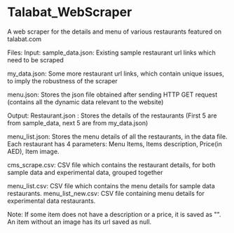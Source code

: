 # Talabat_WebScraper
A web scraper for the details and menu of various restaurants featured on talabat.com

Files: 
Input:
sample_data.json: Existing sample restaurant url links which need to be scraped 

my_data.json: Some more restaurant url links, which contain unique issues, to imply the robustness of the scraper

menu.json: Stores the json file obtained after sending HTTP GET request (contains all the dynamic data relevant to the website)

Output:
Restaurant.json : Stores the details of the restaurants (First 5 are from sample_data, next 5 are from my_data.json)

menu_list.json: Stores the menu details of all the restaurants, in the data file. Each restaurant has 4 parameters: Menu Items, Items description, Price(in AED), Item image.

cms_scrape.csv: CSV file which contains the restaurant details, for both sample data and experimental data, grouped together

menu_list.csv: CSV file which contains the menu details for sample data restaurants.
menu_list_new.csv: CSV file containing menu details for experimental data restaurants.



Note: If some item does not have a description or a price, it is saved as "". An item without an image has its url saved as null. 



